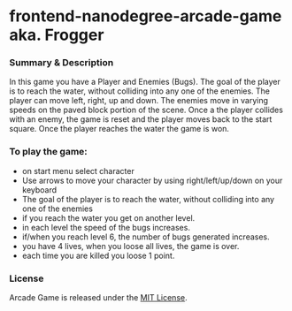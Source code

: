 frontend-nanodegree-arcade-game aka. Frogger
============================================

### Summary & Description
In this game you have a Player and Enemies (Bugs). The goal of the player is to reach the water, without colliding into any one of the enemies. The player can move left, right, up and down. The enemies move in varying speeds on the paved block portion of the scene. Once a the player collides with an enemy, the game is reset and the player moves back to the start square. Once the player reaches the water the game is won.

### To play the game:

- on start menu select character
- Use arrows to move your character by using right/left/up/down on your keyboard
- The goal of the player is to reach the water, without colliding into any one of the enemies
- if you reach the water you get on another level.
- in each level the speed of the bugs increases.
- if/when you reach level 6, the number of bugs generated increases.
- you have 4 lives, when you loose all lives, the game is over.
- each time you are killed you loose 1 point.

### License

Arcade Game is released under the [MIT License](http://choosealicense.com/licenses/mit/).

